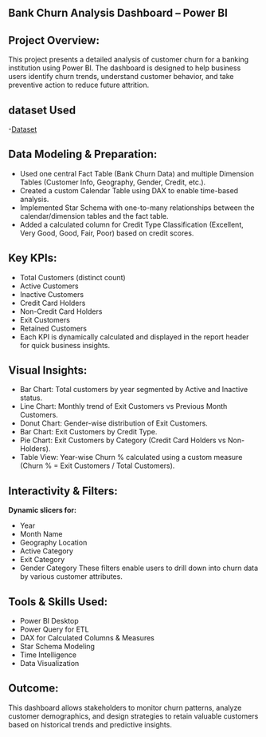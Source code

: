 ## Bank Churn Analysis Dashboard – Power BI
## **Project Overview:**
This project presents a detailed analysis of customer churn for a banking institution using Power BI. The dashboard is designed to help business users identify churn trends, understand customer behavior, and take preventive action to reduce future attrition.
## dataset Used 
-<a href="https://github.com/Thirisha255/power-Bi-Project-Customer-Churn-Analysis/blob/main/Bank_Churn%20(1).csv">Dataset</a>
##  Data Modeling & Preparation:
- Used one central Fact Table (Bank Churn Data) and multiple Dimension Tables (Customer Info, Geography, Gender, Credit, etc.).
- Created a custom Calendar Table using DAX to enable time-based analysis.
- Implemented Star Schema with one-to-many relationships between the calendar/dimension tables and the fact table.
- Added a calculated column for Credit Type Classification (Excellent, Very Good, Good, Fair, Poor) based on credit scores.
## Key KPIs:
- Total Customers (distinct count)
- Active Customers
- Inactive Customers
- Credit Card Holders
- Non-Credit Card Holders
- Exit Customers
- Retained Customers
- Each KPI is dynamically calculated and displayed in the report header for quick business insights.
##  Visual Insights:
- Bar Chart: Total customers by year segmented by Active and Inactive status.
- Line Chart: Monthly trend of Exit Customers vs Previous Month Customers.
- Donut Chart: Gender-wise distribution of Exit Customers.
- Bar Chart: Exit Customers by Credit Type.
- Pie Chart: Exit Customers by Category (Credit Card Holders vs Non-Holders).
- Table View: Year-wise Churn % calculated using a custom measure (Churn % = Exit Customers / Total Customers).
## Interactivity & Filters:
**Dynamic slicers for:**
- Year
- Month Name
- Geography Location
- Active Category
- Exit Category
- Gender Category
These filters enable users to drill down into churn data by various customer attributes.
##  Tools & Skills Used:
- Power BI Desktop
- Power Query for ETL
- DAX for Calculated Columns & Measures
- Star Schema Modeling
- Time Intelligence
- Data Visualization
## Outcome:
This dashboard allows stakeholders to monitor churn patterns, analyze customer demographics, and design strategies to retain valuable customers based on historical trends and predictive insights.
